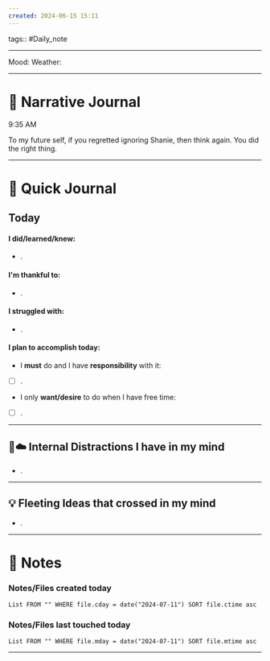 ```yaml
---
created: 2024-06-15 15:11
---
```

tags:: #Daily_note

---

Mood:
Weather:

---
#  📝 Narrative Journal

9:35 AM

To my future self, if you regretted ignoring Shanie, then think again. You did the right thing.




---
# 📝 Quick Journal

## Today
#### I did/learned/knew:
- .
#### I'm thankful to:
- .
#### I struggled with:
- .
#### I plan to accomplish today:
- I **must** do and I have **responsibility** with it:
- [ ] .
- I only **want/desire** to do when I have free time:
- [ ] .

---

## 🧠☁️ Internal Distractions I have in my mind
- . 

---

## 💡 Fleeting Ideas that crossed in my mind
- . 

---
# 📝 Notes

### Notes/Files created today
```dataview
List FROM "" WHERE file.cday = date("2024-07-11") SORT file.ctime asc
```

### Notes/Files last touched today
```dataview
List FROM "" WHERE file.mday = date("2024-07-11") SORT file.mtime asc
```

---